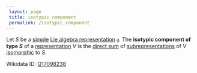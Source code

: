 ```yaml
---
 layout: page
 title: isotypic component
 permalink: /isotypic_component
---
```

Let $S$ be a [simple](https://defsmath.github.io/DefsMath/irreducible_representation) [Lie algebra representation](https://defsmath.github.io/DefsMath/Lie_algebra_representation) $\mathfrak g$. The **isotypic component of type $S$** of a [representation](https://defsmath.github.io/DefsMath/Lie_algebra_representation) $V$ is the [direct sum](https://defsmath.github.io/DefsMath/direct_sum_of_group_representations) of [subrepresentations](https://defsmath.github.io/DefsMath/subrepresentation) of $V$ [isomorphic](https://defsmath.github.io/DefsMath/isomorphism_of_representations) to $S$. 

Wikidata ID: [Q17098238](https://www.wikidata.org/wiki/Q17098238)